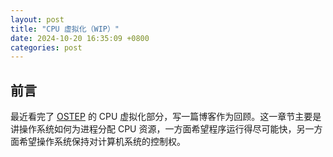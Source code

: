 ```yaml
---
layout: post
title: "CPU 虚拟化（WIP）"
date: 2024-10-20 16:35:09 +0800
categories: post
---
```


## 前言

最近看完了 [OSTEP](https://pages.cs.wisc.edu/~remzi/OSTEP/#book-chapters) 的 CPU 虚拟化部分，写一篇博客作为回顾。这一章节主要是讲操作系统如何为进程分配 CPU 资源，一方面希望程序运行得尽可能快，另一方面希望操作系统保持对计算机系统的控制权。


